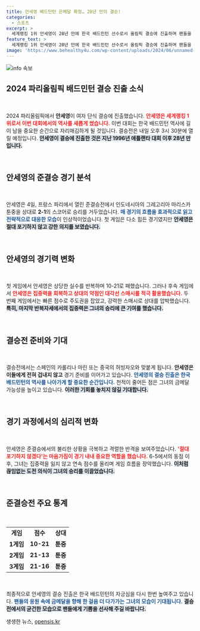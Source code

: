 ```yaml
---
title: 안세영 배드민턴 은메달 확정… 28년 만의 결승!
categories:
  - 스포츠
excerpt: >
  세계랭킹 1위 안세영이 28년 만에 한국 배드민턴 선수로서 올림픽 결승에 진출하며 팬들을 열광시키고 있다. 인도네시아를 꺾고 내일 결승에서 금메달 욕구를 불태우는 그녀의 경기는 기대를 모은다!
feature_text: >
  세계랭킹 1위 안세영이 28년 만에 한국 배드민턴 선수로서 올림픽 결승에 진출하며 팬들을 열광시키고 있다. 인도네시아를 꺾고 내일 결승에서 금메달 욕구를 불태우는 그녀의 경기는 기대를 모은다!
image: 'https://www.behealthy4u.com/wp-content/uploads/2024/06/unnamed-file.png'
---
```


<p><img src="https://www.behealthy4u.com/wp-content/uploads/2024/06/unnamed-file.png" alt="info 속보" /></p>

<h2 data-ke-size="size26">2024 파리올림픽 배드민턴 결승 진출 소식</h2>

<p data-ke-size="size16">&nbsp;</p>

<p>2024 파리올림픽에서 <b>안세영</b>이 여자 단식 결승에 진출했습니다. <b><span style="color: #ee2323;">안세영은 세계랭킹 1위로서 이번 대회에서의 역사를 새롭게 썼습니다.</span></b> 이번 대회는 한국 배드민턴 역사에 길이 남을 중요한 순간으로 자리매김하게 될 것입니다. 결승전은 내일 오후 3시 30분에 열릴 예정입니다. <b><span style="background-color: #21538527;">안세영이 결승에 진출한 것은 지난 1996년 애틀랜타 대회 이후 28년 만입니다.</span></b> </p>

<p data-ke-size="size16">&nbsp;</p>

<h2 data-ke-size="size26">안세영의 준결승 경기 분석</h2>

<p data-ke-size="size16">&nbsp;</p>

<p>안세영은 4일, 프랑스 파리에서 열린 준결승전에서 인도네시아의 그레고리아 마리스카 툰중을 상대로 <b>2-1</b>의 스코어로 승리를 거두었습니다. <b><span style="color: #1a5490;">매 경기의 흐름을 효과적으로 읽고 전략적으로 대응한 모습</span></b>이 인상적이었습니다. 첫 게임은 다소 힘든 경기였지만 <b><span style="background-color: #21538527;">안세영은 절대 포기하지 않고 강한 의지를 보였습니다.</span></b> </p>

<p data-ke-size="size16">&nbsp;</p>

<h2 data-ke-size="size26">안세영의 경기력 변화</h2>

<p data-ke-size="size16">&nbsp;</p>

<p>첫 게임에서 안세영은 상당한 실수를 반복하며 10-21로 패했습니다. 그러나 후속 게임에서 <b><span style="color: #ee2323;">안세영은 집중력을 회복하고 상대의 약점인 대각선 스매시를 적극 활용했습니다.</span></b> 두 번째 게임에서는 빠른 점수로 주도권을 잡았고, 강력한 스매시로 상대를 압박했습니다. <b><span style="background-color: #21538527;">특히, 마지막 반복자세에서의 집중력은 그녀의 승리에 큰 기여를 했습니다.</span></b> </p>

<p data-ke-size="size16">&nbsp;</p>

<h2 data-ke-size="size26">결승전 준비와 기대</h2>

<p data-ke-size="size16">&nbsp;</p>

<p>결승전에서는 스페인의 카롤리나 마린 또는 중국의 허빙자오와 맞붙게 됩니다. <b>안세영은 이들에게 전혀 겁내지 않고</b> 경기 준비를 이어가고 있습니다. <b><span style="color: #1a5490;">안세영의 결승 진출은 한국 배드민턴의 역사를 나아가게 할 중요한 순간입니다.</span></b> 천적이 줄어든 점은 그녀의 금메달 가능성을 높이고 있습니다. <b><span style="background-color: #21538527;">이러한 기회를 놓치지 않길 기대합니다.</span></b> </p>

<p data-ke-size="size16">&nbsp;</p>

<h2 data-ke-size="size26">경기 과정에서의 심리적 변화</h2>

<p data-ke-size="size16">&nbsp;</p>

<p>안세영은 준결승에서의 불리한 상황을 극복하고 격렬한 반격을 보여주었습니다. <b><span style="color: #ee2323;">'절대 포기하지 않겠다'는 마음가짐이 경기 내내 중요한 역할을 했습니다.</span></b> 6-5에서의 동점 이후, 그녀는 집중력을 잃지 않고 연속 점수를 올리며 게임 흐름을 장악했습니다. <b><span style="background-color: #21538527;">이처럼 끊임없는 도전 의식이 그녀의 승리를 이끌었습니다.</span></b> </p>

<p data-ke-size="size16">&nbsp;</p>

<h2 data-ke-size="size26">준결승전 주요 통계</h2>

<p data-ke-size="size16">&nbsp;</p>

<table style="width: 100%; border-collapse: collapse;">
  <tr>
    <td style="text-align: center; height: 17px;"><b>게임</b></td>
    <td style="text-align: center; height: 17px;"><b>점수</b></td>
    <td style="text-align: center; height: 17px;"><b>상대</b></td>
  </tr>
  <tr>
    <td style="text-align: center; height: 17px;"><b>1게임</b></td>
    <td style="text-align: center; height: 17px;"><b>10-21</b></td>
    <td style="text-align: center; height: 17px;"><b>툰중</b></td>
  </tr>
  <tr>
    <td style="text-align: center; height: 17px;"><b>2게임</b></td>
    <td style="text-align: center; height: 17px;"><b>21-13</b></td>
    <td style="text-align: center; height: 17px;"><b>툰중</b></td>
  </tr>
  <tr>
    <td style="text-align: center; height: 17px;"><b>3게임</b></td>
    <td style="text-align: center; height: 17px;"><b>21-16</b></td>
    <td style="text-align: center; height: 17px;"><b>툰중</b></td>
  </tr>
</table>

<p data-ke-size="size16">&nbsp;</p>

<p>최종적으로 안세영의 결승 진출은 한국 배드민턴의 자긍심을 다시 한번 높여주고 있습니다. <b><span style="color: #1a5490;">팬들의 응원 속에 금메달을 향해 한 걸음 더 다가가는 그녀의 모습이 기대됩니다.</span></b> <b><span style="background-color: #21538527;">결승전에서의 굳건한 모습으로 팬들에게 기쁨을 선사해 주길 바랍니다.</span></b> </p>
생생한 뉴스, <a href="https://opensis.kr" rel="dofollow">opensis.kr</a>


